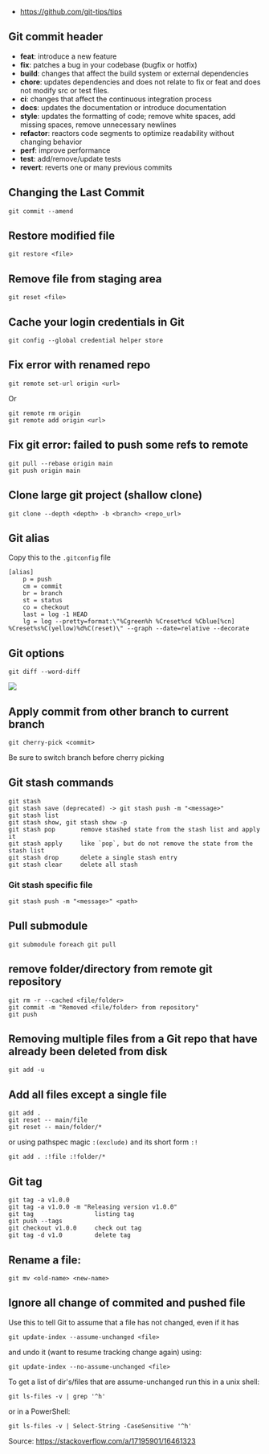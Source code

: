 - https://github.com/git-tips/tips

## Git commit header
- **feat**: introduce a new feature
- **fix**: patches a bug in your codebase (bugfix or hotfix)
- **build**: changes that affect the build system or external dependencies
- **chore**: updates dependencies and does not relate to fix or feat and does not modify src or test files.
- **ci**: changes that affect the continuous integration process
- **docs**: updates the documentation or introduce documentation
- **style**: updates the formatting of code; remove white spaces, add missing spaces, remove unnecessary newlines
- **refactor**: reactors code segments to optimize readability without changing behavior
- **perf**: improve performance
- **test**: add/remove/update tests
- **revert**: reverts one or many previous commits

## Changing the Last Commit
```git
git commit --amend
```

## Restore modified file 
```git
git restore <file>
```

## Remove file from staging area
```git
git reset <file>
```

## Cache your login credentials in Git

```git
git config --global credential helper store
```

## Fix error with renamed repo

```git
git remote set-url origin <url>
```
Or
```git
git remote rm origin
git remote add origin <url>
```

## Fix git error: failed to push some refs to remote

```git
git pull --rebase origin main
git push origin main
```

## Clone large git project (shallow clone)

```
git clone --depth <depth> -b <branch> <repo_url>
```


## Git alias

Copy this to the `.gitconfig` file

```git
[alias]
	p = push
	cm = commit
	br = branch
	st = status
	co = checkout
	last = log -1 HEAD
	lg = log --pretty=format:\"%Cgreen%h %Creset%cd %Cblue[%cn] %Creset%s%C(yellow)%d%C(reset)\" --graph --date=relative --decorate
```

## Git options

```git
git diff --word-diff
```
![](https://blog.gitbutler.com/content/images/size/w1000/2024/02/CleanShot-2024-02-08-at-08.19.28@2x.png)

## Apply commit from other branch to current branch

```git
git cherry-pick <commit>
```

Be sure to switch branch before cherry picking


## Git stash commands
```git
git stash
git stash save (deprecated) -> git stash push -m "<message>"
git stash list
git stash show, git stash show -p
git stash pop  		remove stashed state from the stash list and apply it
git stash apply		like `pop`, but do not remove the state from the stash list
git stash drop 		delete a single stash entry
git stash clear 	delete all stash
```

### Git stash specific file
```git
git stash push -m "<message>" <path>
```

## Pull submodule
```git
git submodule foreach git pull
```

## remove folder/directory from remote git repository

```git
git rm -r --cached <file/folder>
git commit -m "Removed <file/folder> from repository"
git push
```

## Removing multiple files from a Git repo that have already been deleted from disk

```git
git add -u
```

## Add all files except a single file
```git
git add .
git reset -- main/file
git reset -- main/folder/*
```
or using pathspec magic `:(exclude)` and its short form `:!`
```git
git add . :!file :!folder/*
```

## Git tag
```git
git tag -a v1.0.0
git tag -a v1.0.0 -m "Releasing version v1.0.0"
git tag					listing tag
git push --tags
git checkout v1.0.0   	check out tag
git tag -d v1.0			delete tag
```

## Rename a file:
```git
git mv <old-name> <new-name>
```

## Ignore all change of commited and pushed file
Use this to tell Git to assume that a file has not changed, even if it has
```git
git update-index --assume-unchanged <file>
```
and undo it (want to resume tracking change again) using:
```
git update-index --no-assume-unchanged <file>
```

To get a list of dir's/files that are assume-unchanged run this in a unix shell:
```git
git ls-files -v | grep '^h'
```

or in a PowerShell:
```git
git ls-files -v | Select-String -CaseSensitive '^h'
```

Source: https://stackoverflow.com/a/17195901/16461323